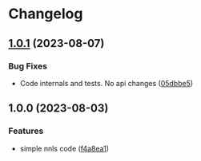 # Changelog

## [1.0.1](https://github.com/santimirandarp/nnls/compare/v1.0.0...v1.0.1) (2023-08-07)


### Bug Fixes

* Code internals and tests. No api changes ([05dbbe5](https://github.com/santimirandarp/nnls/commit/05dbbe5f6c775f19ff261176365c476c43504a33))

## 1.0.0 (2023-08-03)


### Features

* simple nnls code ([f4a8ea1](https://github.com/santimirandarp/nnls/commit/f4a8ea1307a797fff9f700070c4a9f4c4501dcbd))
